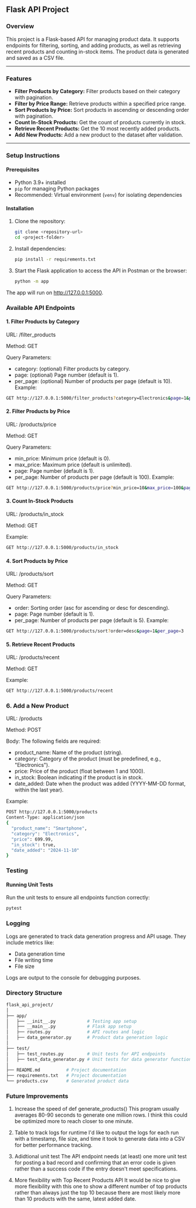 ## **Flask API Project**

### **Overview**
This project is a Flask-based API for managing product data. It supports endpoints for filtering, sorting, and adding products, as well as retrieving recent products and counting in-stock items. The product data is generated and saved as a CSV file.

---

### **Features**
- **Filter Products by Category:** Filter products based on their category with pagination.
- **Filter by Price Range:** Retrieve products within a specified price range.
- **Sort Products by Price:** Sort products in ascending or descending order with pagination.
- **Count In-Stock Products:** Get the count of products currently in stock.
- **Retrieve Recent Products:** Get the 10 most recently added products.
- **Add New Products:** Add a new product to the dataset after validation.

---

### **Setup Instructions**

#### **Prerequisites**
- Python 3.9+ installed
- `pip` for managing Python packages
- Recommended: Virtual environment (`venv`) for isolating dependencies

#### **Installation**
1. Clone the repository:
   ```bash
   git clone <repository-url>
   cd <project-folder>
2. Install dependencies:
   ```bash
   pip install -r requirements.txt
3. Start the Flask application to access the API in Postman or the browser:
    ```bash
    python -m app
The app will run on http://127.0.0.1:5000.

### **Available API Endpoints**
#### **1. Filter Products by Category**
URL: /filter_products

Method: GET

Query Parameters:
* category: (optional) Filter products by category.
* page: (optional) Page number (default is 1).
* per_page: (optional) Number of products per page (default is 10).
Example:

```bash
GET http://127.0.0.1:5000/filter_products?category=Electronics&page=1&per_page=5
```
#### **2. Filter Products by Price** 
URL: /products/price

Method: GET

Query Parameters:

* min_price: Minimum price (default is 0).
* max_price: Maximum price (default is unlimited).
* page: Page number (default is 1).
* per_page: Number of products per page (default is 100).
Example:

```bash
GET http://127.0.0.1:5000/products/price?min_price=10&max_price=100&page=1&per_page=5
```
#### **3. Count In-Stock Products**
URL: /products/in_stock

Method: GET

Example:
```bash
GET http://127.0.0.1:5000/products/in_stock
```
#### **4. Sort Products by Price** 
URL: /products/sort

Method: GET

Query Parameters:
* order: Sorting order (asc for ascending or desc for descending).
* page: Page number (default is 1).
* per_page: Number of products per page (default is 5).
Example:
```bash
GET http://127.0.0.1:5000/products/sort?order=desc&page=1&per_page=3
```
#### **5. Retrieve Recent Products**
URL: /products/recent

Method: GET

Example:
```bash
GET http://127.0.0.1:5000/products/recent
```
### **6. Add a New Product**
URL: /products

Method: POST

Body: The following fields are required:

* product_name: Name of the product (string).
* category: Category of the product (must be predefined, e.g., "Electronics").
* price: Price of the product (float between 1 and 1000).
* in_stock: Boolean indicating if the product is in stock.
* date_added: Date when the product was added (YYYY-MM-DD format, within the last year).

Example:
```bash
POST http://127.0.0.1:5000/products
Content-Type: application/json
{
  "product_name": "Smartphone",
  "category": "Electronics",
  "price": 699.99,
  "in_stock": true,
  "date_added": "2024-11-10"
} 
```

### **Testing**
#### **Running Unit Tests**
Run the unit tests to ensure all endpoints function correctly:

```bash
pytest
```
### **Logging**
Logs are generated to track data generation progress and API usage. They include metrics like:

* Data generation time
* File writing time
* File size

Logs are output to the console for debugging purposes.

### **Directory Structure**
```bash
flask_api_project/
│
├── app/
│   ├── __init__.py            # Testing app setup
│   ├── __main__.py            # Flask app setup
│   ├── routes.py              # API routes and logic
│   ├── data_generator.py      # Product data generation logic
│
├── test/
│   ├── test_routes.py         # Unit tests for API endpoints
│   ├── test_data_generator.py # Unit tests for data generator function
│
├── README.md          # Project documentation
├── requirements.txt   # Project documentation
└── products.csv       # Generated product data
```

### **Future Improvements**
1. Increase the speed of def generate_products() 
This program usually averages 80-90 seconds to generate one million rows. I think this could be optimized more to reach closer to one minute. 

2. Table to track logs for runtime
I'd like to output the logs for each run with a timestamp, file size, and time it took to generate data into a CSV for better performance tracking. 

3. Adidtional unit test 
The API endpoint needs (at least) one more unit test for posting a bad record and confirming that an error code is given rather than a success code if the entry doesn't meet specifications. 

4. More flexibility with Top Recent Products API
It would be nice to give more flexibility with this one to show a different number of top products rather than always just the top 10 because there are most likely more than 10 products with the same, latest added date. 